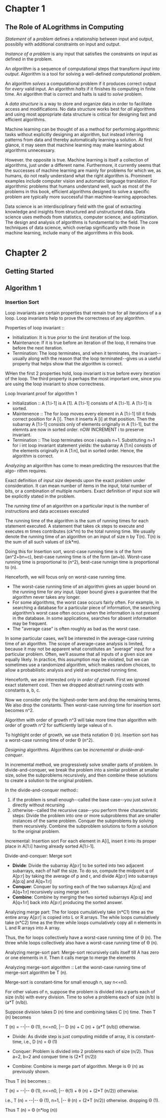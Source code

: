 
# Chapter 1
## The Role of ALogrithms in Computing


*Statement* of a *problem* defines a relationship between input and output, possiblly with additional constraints on input and output.

*Instance of a problem* is any input that satisfies the constraints on input as defined in the problem.


An *algorithm* is a sequence of computational steps that transform *input* into *output*. Algorithm is a tool for solving a well-defined *computational problem*.


An algorithm *solves* a computational problem if it produces correct output for *every* valid input. An algorithm *halts* if it finishes its computing in finite time. An algorithm that is correct and halts is said to *solve* problem.


A *data structure* is a way to store and organize data in order to facilitate access and modifications. No data structure works best for *all* algorithms and using most appropriate data structure is critical for designing fast and efficient algorithms.


Machine learning can be thought of as a method for performing algorithmic tasks without explicitly designing an algorithm, but instead inferring patterns from data and thereby automatically learning a solution. At first glance, it may seem that machine learning may make learning about algorithms unnecessary.

However. the opposite is true. Machine learning is itself a collection of algorithms, just under a different name. Furthermore, it currently seems that the successes of machine learning are mainly for problems for which we, as humans, do not really understand what the right algorithm is. Prominent examples include computer vision and automatic language translation. For algorithmic problems that humans understand well, such as most of the problems in this book, efficient algorithms designed to solve a specific problem are typically more successful than machine-learning approaches.

Data science is an interdisciplinary field with the goal of extracting knowledge and insights from structured and unstructured data. Data science uses methods from statistics, computer science, and optimization. The design and analysis of algorithms is fundamental to the field. The core techniques of data science, which overlap significantly with those in machine learning, include many of the algorrithms in this book.




# Chapter 2
## Getting Started


## Algorithm 1
### Insertion Sort


Loop invariants are certain properties that remain true for all iterations of a a loop. Loop invariants help to prove the correctness of any algorithm.


Properties of loop invariant ::

- Initialization: It is true prior to the ûrst iteration of the loop.
- Maintenance: If it is true before an iteration of the loop, it remains true before the next iteration.
- Termination: The loop terminates, and when it terminates, the invariant--usually along with the reason that the loop terminated--gives us a useful property that helps show that the algorithm is correct.

WHen the first 2 properties hold, loop invariant is true before every iteration of the loop. The third property is perhaps the most important one, since you are using the loop invariant to show correctness.


Loop Invariant proof for algorithm 1
- Initialization ::
A [1:i-1] is A [1]. A [1:i-1] consists of A [1:i-1]. A [1:i-1] is sorted.
- Maintenence ::
The for loop moves every element in A [1:i-1] till it finds correct position for A [i]. Then it inserts A [i] at that position. Then the subarray A [1:i-1] consists only of elements originally in A [1:i-1], but the elemnts are now in sorted order. nOW INCREMENT i to preserve invariant.
- Termination ::
The loop terminates once i equals n+1. Substituting n+1 for i int loop invariant statement yields: the subarray A [1:n] consists of the elements originally in A [1:n], but in sorted order. Hence, the algorithm is correct.


*Analyzing* an algorithm has come to mean predicting the resources that the algo-
rithm requires.

Exact definition of *input size* depends upon the exact problem under consideration. It can mean number of items in the input, total number of bits, or a combination of multiple numbers. Exact definition of input size will be explicitly stated in the problem.


The *running time* of an algorithm on a particular input is the number of instructions and data accesses executed

The running time of the algorithm is the sum of running times for each statement executed. A statement that takes ck steps to execute and executes m times contributes (ck\*m) to the total running time. We usually denote the running time of an algorithm on an input of size n by T(n). T(n) is the sum of all such values of (ck\*m).


Doing this for Insertion sort, worst-case running time is of the form (an^2+bn+c), best-case running time is of the form (an+b). Worst-case running time is proportional to (n^2), best-case runnign time is proportional to (n).


Henceforth, we will focus only on worst-case running time.
- The worst-case running time of an algorithm gives an upper bound on the running time for *any* input. Upper bound gives a guarantee that the algorithm never takes any longer.
- For some algorithms, the worst case occurs fairly often. For example, in searching a database for a particular piece of information, the searching algorithm’s worst case often occurs when the information is not present in the database. In some applications, searches for absent information may be frequent.
- The "average case" is often roughly as bad as the worst case.


In some particular cases, we’ll be interested in the average-case running time of an algorithm. The scope of average-case analysis is limited, because it may not be apparent what constitutes an "average" input for a particular problem. Often, we’ll assume that all inputs of a given size are equally likely. In practice, this assumption may be violated, but we can sometimes use a randomized algorithm, which makes random choices, to allow a probabilistic analysis and yield an expected running time.


Henceforth, we are interested only in *order of growth*. First we ignored exact statement cost. Then we dropped abstract running costs with constants a, b, c.

Now we consider only the highest-order term and drop the remaining terms. We also drop the constants. Then worst-case running time for insertion sort becomes n^2.


Algorithm with order of growth n^3 will take more time than algorithm with order of growth n^2 for sufficiently large valeus of n.


To highlight order of growth, we use theta notation Θ (n). Insertion sort has a worst-case running time of order Θ (n^2).




*Designing* algorithms. Algorithms can be *incremental* or *divide-and-conquer*.

In incremental method, we progressively solve smaller parts of problem. In divide-and-conquer, we break the problem into a similar problem at smaller size, solve the subproblems recursively, and then combine these solutions to create a solution to the original problem.

In the divide-and-conquer method::
1. if the problem is small enough--called the base case--you just solve it directly without recursing
2. otherwise--called the recursive case--you perform three characteristic steps:
		Divide the problem into one or more subproblems that are smaller instances of the same problem.
		Conquer the subproblems by solving them recursively.
		Combine the subproblem solutions to form a solution to the original problem.


Incremental: Insertion sort
	For each element in A[i], insert it into its proper place in A[1:i] having already sorted A[1:i-1].

Divide-and-conquer: Merge sort
- **Divide**: Divide the subarray A[p:r] to be sorted into two adjacent subarrays, each of half the size.
		To do so, compute the midpoint q of A[p:r] by taking the average of p and r, and divide A[p:r] into subarrays A[p:q] and A[q+1:r]
- **Conquer**: Conquer by sorting each of the two subarrays A[p:q] and A[q+1:r] recursively using merge sort.
- **Combine**: Combine by merging the two sorted subarrays A[p:q] and A[q+1:r] back into A[p:r] producing the sorted answer.


Analyzing merge part:
The for loops cumulatively take (n\*C1) time as the entire array A[p:r] is copied into L or R arrays. The while loops cumulatively take (n\*C2) time as the three while loops cumulatively copy all n elements in L and R arrays into A array.

Thus, the for loops collectively have a worst-case running time of Θ (n). The three while loops collectively also have a worst-case running time of Θ (n).


Analyzing merge-sort part:
Merge-sort recursively calls itself till A has zero or one elements in it. Then it calls merge to merge the elements


Analyzing merge-sort algorithm ::
Let the worst-case running time of merge-sort algorithm be T (n).

Merge-sort is constant-time for small enough n, say n<=n0.

For other values of n, suppose the problem is divided into a parts each of size (n/b) with every division. Time to solve a problems each of size (n/b) is (a\*T (n/b)).

Suppose division takes D (n) time and combining takes C (n) time. Then T (n) becomes

T (n) = --|-- Θ (1), n<=n0,
		  |-- D (n) + C (n) + (a\*T (n/b)) otherwise.


- Divide:
	As divide step is just computing middle of array, it is constant-time, i.e., D (n) = Θ (1)

- Conquer:
	Problem is divided into 2 problems each of size (n/2). Thus a=2, b=2 and conquer time is (2\*T (n/2))

- Combine:
	Combine is merge part of algorithm. Merge is Θ (n) as previously shown.


Thus T (n) becomes ::

T (n) = --|-- Θ (1), n<=n0,
		  |-- θ(1) + θ (n) + (2\*T (n/2)) otherwise.

i.e.,
T (n) = --|-- Θ (1), n=1,
		  |-- θ (n) + (2\*T (n/2)) otherwise.
dropping Θ (1).


Thus T (n) = Θ (n\*log (n))
